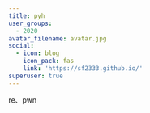 ```yaml
---
title: pyh
user_groups:
  - 2020
avatar_filename: avatar.jpg
social:
  - icon: blog
    icon_pack: fas
    link: 'https://sf2333.github.io/'
superuser: true
---
```


re、pwn